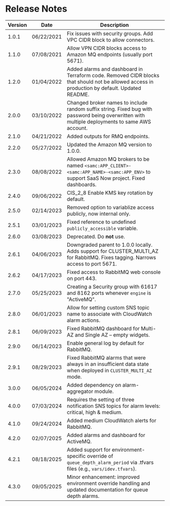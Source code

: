 # Release Notes
| Version | Date       | Description |
| ------- | ---------- | ----------- |
| 1.0.1   | 06/22/2021 | Fix issues with security groups. Add VPC CIDR block to allow connectors. |
| 1.1.0   | 07/08/2021 | Allow VPN CIDR blocks access to Amazon MQ endpoints (usually port 5671). |
| 1.2.0   | 01/04/2022 | Added alarms and dashboard in Terraform code. Removed CIDR blocks that should not be allowed access in production by default. Updated README. |
| 2.0.0   | 03/10/2022 | Changed broker names to include random suffix string. Fixed bug with password being overwritten with multiple deployments to same AWS account. |
| 2.1.0   | 04/21/2022 | Added outputs for RMQ endpoints. |
| 2.2.0   | 05/27/2022 | Updated the Amazon MQ version to 1.0.0. |
| 2.3.0   | 08/08/2022 | Allowed Amazon MQ brokers to be named `<samc:APP_CLIENT>-<samc:APP_NAME>-<samc:APP_ENV>` to support SaaS Now project. Fixed dashboards. |
| 2.4.0   | 09/06/2022 | CIS_2_8 Enable KMS key rotation by default. |
| 2.5.0   | 02/14/2023 | Removed option to variablize access publicly, now internal only. |
| 2.5.1   | 03/01/2023 | Fixed reference to undefined `publicly_accessible` variable. |
| 2.6.0   | 03/08/2023 | Deprecated. Do **not** use. |
| 2.6.1   | 04/06/2023 | Downgraded parent to 1.0.0 locally. Adds support for CLUSTER_MULTI_AZ for RabbitMQ. Fixes tagging. Narrows access to port 5671. |
| 2.6.2   | 04/17/2023 | Fixed access to RabbitMQ web console on port 443. |
| 2.7.0   | 05/25/2023 | Creating a Security group with 61617 and 8162 ports whenever `engine` is "ActiveMQ". |
| 2.8.0   | 06/01/2023 | Allow for setting custom SNS topic name to associate with CloudWatch alarm actions. |
| 2.8.1   | 06/09/2023 | Fixed RabbitMQ dashboard for Multi-AZ and Single AZ – empty widgets. |
| 2.9.0   | 06/14/2023 | Enable general log by default for RabbitMQ. |
| 2.9.1   | 08/29/2023 | Fixed RabbitMQ alarms that were always in an insufficient data state when deployed in `CLUSTER_MULTI_AZ` mode. |
| 3.0.0   | 06/05/2024 | Added dependency on alarm-aggregator module. |
| 4.0.0   | 07/03/2024 | Requires the setting of three notification SNS topics for alarm levels: critical, high & medium. |
| 4.1.0   | 09/24/2024 | Added medium CloudWatch alerts for RabbitMQ. |
| 4.2.0   | 02/07/2025 | Added alarms and dashboard for ActiveMQ. |
| 4.2.1   | 08/18/2025 | Added support for environment-specific override of `queue_depth_alarm_period` via .tfvars files (e.g., `vars/idev.tfvars`). |
| 4.3.0   | 09/05/2025 | Minor enhancement: improved environment override handling and updated documentation for queue depth alarms. |
